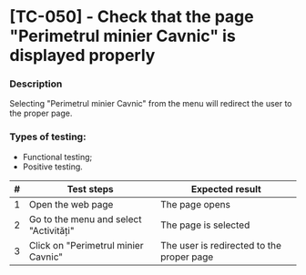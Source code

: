 # **[TC-050] - Check that the page "Perimetrul minier Cavnic" is displayed properly**

### **Description**

Selecting "Perimetrul minier Cavnic" from the menu will redirect the user to the proper page.

### **Types of testing:**

- Functional testing;
- Positive testing.

| #   | **Test steps**                         | **Expected result**                       |
| --- | -------------------------------------- | ----------------------------------------- |
| 1   | Open the web page                      | The page opens                            |
| 2   | Go to the menu and select "Activități" | The page is selected                      |
| 3   | Click on "Perimetrul minier Cavnic"    | The user is redirected to the proper page |
